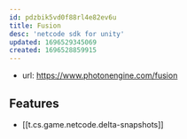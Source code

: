 ```yaml
---
id: pdzbik5vd0f88rl4e82ev6u
title: Fusion
desc: 'netcode sdk for unity'
updated: 1696529345069
created: 1696528859915
---
```


- url: https://www.photonengine.com/fusion


## Features

- [[t.cs.game.netcode.delta-snapshots]] 